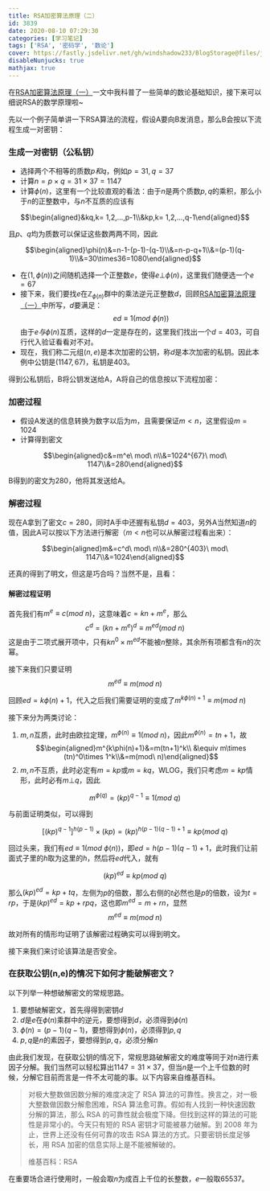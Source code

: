```yaml
---
title: RSA加密算法原理（二）
id: 3839
date: 2020-08-10 07:29:30
categories: [学习笔记]
tags: ['RSA', '密码学', '数论']
cover: https://fastly.jsdelivr.net/gh/windshadow233/BlogStorage@files/jpg/04736da967a7ae989922ae713842dfb5.jpg
disableNunjucks: true
mathjax: true
---
```


在[RSA加密算法原理（一）](/blog/3837/)一文中我科普了一些简单的数论基础知识，接下来可以细说RSA的数学原理啦~

先以一个例子简单讲一下RSA算法的流程，假设A要向B发消息，那么B会按以下流程生成一对密钥：


### 生成一对密钥（公私钥）


- 选择两个不相等的质数$p和q$，例如$p=31,q=37$
- 计算$n=p\times q=31\times37=1147$
- 计算$\phi(n)$，这里有一个比较直观的看法：由于$n$是两个质数$p,q$的乘积，那么小于$n$的正整数中，与$n$不互质的应该有

$$\begin{aligned}&kq,k= 1,2,...,p-1\\&kp,k= 1,2,...,q-1\end{aligned}$$

且$p、q$均为质数可以保证这些数两两不同，因此

$$\begin{aligned}\phi(n)&=n-1-(p-1)-(q-1)\\&=n-p-q+1\\&=(p-1)(q-1)\\&=30\times36=1080\end{aligned}$$

- 在$(1, \phi(n))$之间随机选择一个正整数$e$，使得$e ⊥ \phi(n)$，这里我们随便选一个$e=67$
- 接下来，我们要找$e$在$\mathbb{Z}_{\phi(n)}$群中的乘法逆元正整数$d$，回顾[RSA加密算法原理（一）](/blog/3837/)中所写，$d$要满足：$$ed\equiv 1 (mod\ \phi(n))$$由于$e与\phi(n)$互质，这样的$d$一定是存在的，这里我们找出一个$d=403$，可自行代入验证看看对不对。
- 现在，我们称二元组$(n,e)$是本次加密的公钥，称$d$是本次加密的私钥。因此本例中公钥是$(1147, 67)$，私钥是403。

得到公私钥后，B将公钥发送给A，A将自己的信息按以下流程加密：


### 加密过程


- 假设A发送的信息转换为数字以后为$m$，且需要保证$m<n$，这里假设$m=1024$
- 计算得到密文

$$\begin{aligned}c&=m^e\ mod\ n\\&=1024^{67}\ mod\ 1147\\&=280\end{aligned}$$

B得到的密文为280，他将其发送给A。


### 解密过程


现在A拿到了密文$c=280$，同时A手中还握有私钥$d=403$，另外A当然知道$n$的值，因此A可以按以下方法进行解密（$m<n$也可以从解密过程看出来）：


$$\begin{aligned}m&=c^d\ mod\ n\\&=280^{403}\ mod\ 1147\\&=1024\end{aligned}$$


还真的得到了明文，但这是巧合吗？当然不是，且看：


#### 解密过程证明


首先我们有$m^e\equiv c(mod\ n)$，这意味着$c=kn+m^e$，那么$$c^d=(kn+m^e)^d\equiv m^{ed}(mod\ n)$$这是由于二项式展开项中，只有$kn^0\times m^{ed}$不能被$n$整除，其余所有项都含有$n$的次幂。


接下来我们只要证明$$m^{ed}\equiv m(mod\ n)$$


回顾$ed=k\phi(n)+1$，代入之后我们需要证明的变成了$m^{k\phi(n)+1}\equiv m(mod\ n)$


接下来分为两类讨论：


1. $m,n$互质，此时由欧拉定理，$m^{\phi(n)}\equiv 1(mod\ n)$，因此$m^{\phi(n)}=tn+1$，故
$$\begin{aligned}m^{k\phi(n)+1}&=m(tn+1)^k\\ &\equiv m\times (tn)^0\times 1^k\\&=m(mod\ n)\end{aligned}$$
2. $m,n$不互质，此时必定有$m=kp$或$m=kq$，WLOG，我们只考虑$m=kp$情形，此时必有$m ⊥ q$，因此

$$m^{\phi(q)}=(kp)^{q-1}\equiv 1(mod\ q)$$

与前面证明类似，可以得到

$$[(kp)^{q-1}]^{h(p-1)}\times (kp)=(kp)^{h(p-1)(q-1)+1}\equiv kp(mod\ q)$$

回过头来，我们有$ed\equiv 1(mod\ \phi(n))$，即$ed=h(p-1)(q-1)+1$，此时我们让前面式子里的$h$取为这里的$h$，然后将$ed$代入，就有

$$(kp)^{ed}\equiv kp(mod\ q)$$

那么$(kp)^{ed}=kp+tq$，左侧为$p$的倍数，那么右侧的$t$必然也是$p$的倍数，设为$t=rp$，于是$(kp)^{ed}=kp+rpq$，这也即$m^{ed}=m+rn$，显然$$m^{ed}\equiv m(mod\ n)$$


故对所有的情形均证明了该解密过程确实可以得到明文。


接下来我们来讨论该算法是否安全。


### 在获取公钥(n,e)的情况下如何才能破解密文？


以下列举一种想破解密文的常规思路。


1. 要想破解密文，首先得得到密钥$d$
2. $d$是$e$在$\phi(n)$乘群中的逆元，要想得到$d$，必须得到$\phi(n)$
3. $\phi(n)=(p-1)(q-1)$，要想得到$\phi(n)$，必须得到$p,q$
4. $p,q$是$n$的素因子，要想得到$p,q$，必须分解$n$

由此我们发现，在获取公钥的情况下，常规思路破解密文的难度等同于对$n$进行素因子分解。我们当然可以轻松算出$1147=31\times 37$，但当$n$是一个上千位数的时候，分解它目前而言是一件不太可能的事。以下内容来自维基百科。



> 对极大整数做因数分解的难度决定了 RSA 算法的可靠性。换言之，对一极大整数做因数分解愈困难，RSA 算法愈可靠。假如有人找到一种快速因数分解的算法，那么 RSA 的可靠性就会极度下降。但找到这样的算法的可能性是非常小的。今天只有短的 RSA 密钥才可能被暴力破解。到 2008 年为止，世界上还没有任何可靠的攻击 RSA 算法的方式。只要密钥长度足够长，用 RSA 加密的信息实际上是不能被解破的。
> 
> 
> 维基百科：RSA


在重要场合进行使用时，一般会取$n$为成百上千位的长整数，$e$一般取65537。

